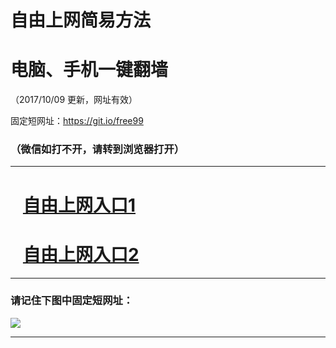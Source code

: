 ﻿# 自由上网简易方法

# 电脑、手机一键翻墙

（2017/10/09 更新，网址有效）

固定短网址：https://git.io/free99

### （微信如打不开，请转到浏览器打开）


***





# &nbsp;&nbsp; <a href="http://ft1771513677.fwq-tz-1001.info/fwqtz01.html?t=100900113590 " target="_blank">自由上网入口1</a>
# &nbsp;&nbsp; <a href="http://ft2465013022.fwq-tz-1002.info/fwqtz02.html?t=100900114425 " target="_blank">自由上网入口2</a>
***

### 请记住下图中固定短网址：

<img src="https://s3-us-west-2.amazonaws.com/fwq-1001/yjfq-20170905okok.png" /> 


***

